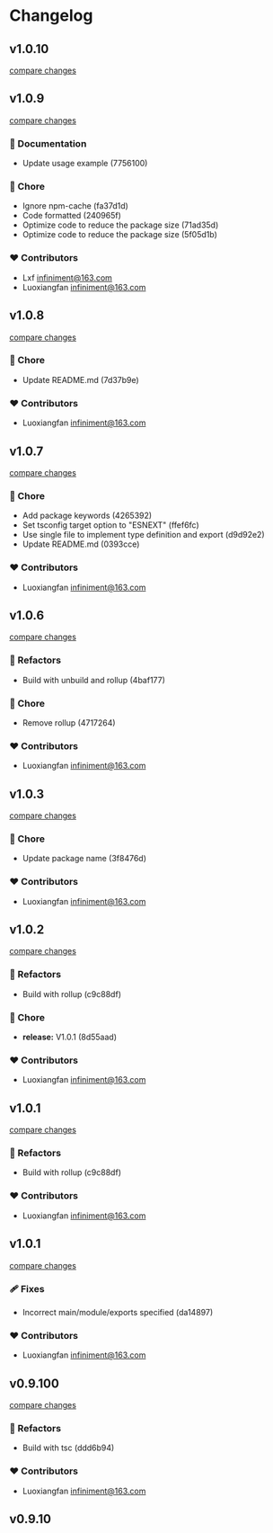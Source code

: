 # Changelog


## v1.0.10

[compare changes](https://git+git@github.com/luoxiangfan/vue3-clipboard/compare/v1.0.9...v1.0.10)

## v1.0.9

[compare changes](https://git+git@github.com/luoxiangfan/vue3-clipboard/compare/v1.0.8...v1.0.9)

### 📖 Documentation

- Update usage example (7756100)

### 🏡 Chore

- Ignore npm-cache (fa37d1d)
- Code formatted (240965f)
- Optimize code to reduce the package size (71ad35d)
- Optimize code to reduce the package size (5f05d1b)

### ❤️ Contributors

- Lxf <infiniment@163.com>
- Luoxiangfan <infiniment@163.com>

## v1.0.8

[compare changes](https://git+git@github.com/luoxiangfan/vue3-clipboard/compare/v1.0.7...v1.0.8)

### 🏡 Chore

- Update README.md (7d37b9e)

### ❤️ Contributors

- Luoxiangfan <infiniment@163.com>

## v1.0.7

[compare changes](https://git+git@github.com/luoxiangfan/vue3-clipboard/compare/v1.0.6...v1.0.7)

### 🏡 Chore

- Add package keywords (4265392)
- Set tsconfig target option to "ESNEXT" (ffef6fc)
- Use single file to implement type definition and export (d9d92e2)
- Update README.md (0393cce)

### ❤️ Contributors

- Luoxiangfan <infiniment@163.com>

## v1.0.6

[compare changes](https://git+git@github.com/luoxiangfan/vue3-clipboard/compare/v1.0.3...v1.0.6)

### 💅 Refactors

- Build with unbuild and rollup (4baf177)

### 🏡 Chore

- Remove rollup (4717264)

### ❤️ Contributors

- Luoxiangfan <infiniment@163.com>

## v1.0.3

[compare changes](https://git+git@github.com/luoxiangfan/vue3-clipboard/compare/v1.0.2...v1.0.3)

### 🏡 Chore

- Update package name (3f8476d)

### ❤️ Contributors

- Luoxiangfan <infiniment@163.com>

## v1.0.2

[compare changes](https://git+git@github.com/luoxiangfan/vue3-clipboard/compare/v1.0.1...v1.0.2)

### 💅 Refactors

- Build with rollup (c9c88df)

### 🏡 Chore

- **release:** V1.0.1 (8d55aad)

### ❤️ Contributors

- Luoxiangfan <infiniment@163.com>

## v1.0.1

[compare changes](https://git+git@github.com/luoxiangfan/vue3-clipboard/compare/v1.0.1...v1.0.1)

### 💅 Refactors

- Build with rollup (c9c88df)

### ❤️ Contributors

- Luoxiangfan <infiniment@163.com>

## v1.0.1

[compare changes](https://git+git@github.com/luoxiangfan/vue3-clipboard/compare/v0.9.100...v1.0.1)

### 🩹 Fixes

- Incorrect main/module/exports specified (da14897)

### ❤️ Contributors

- Luoxiangfan <infiniment@163.com>

## v0.9.100

[compare changes](https://git+git@github.com/luoxiangfan/vue3-clipboard/compare/v0.9.10...v0.9.100)

### 💅 Refactors

- Build with tsc (ddd6b94)

### ❤️ Contributors

- Luoxiangfan <infiniment@163.com>

## v0.9.10

